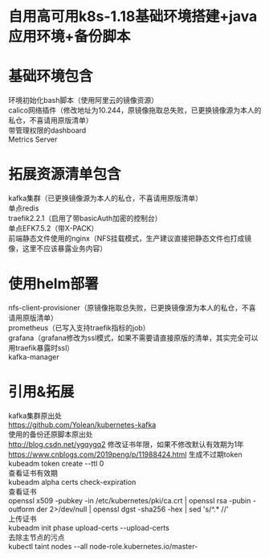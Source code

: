 # 自用高可用k8s-1.18基础环境搭建+java应用环境+备份脚本
# 基础环境包含
环境初始化bash脚本（使用阿里云的镜像资源）\
calico网络插件（修改地址为10.244，原镜像拖取总失败，已更换镜像源为本人的私仓，不喜请用原版清单）\
带管理权限的dashboard \
Metrics Server 
# 拓展资源清单包含
kafka集群（已更换镜像源为本人的私仓，不喜请用原版清单） \
单点redis\
traefik2.2.1（启用了带basicAuth加密的控制台）\
单点EFK7.5.2（带X-PACK）\
前端静态文件使用的nginx（NFS挂载模式，生产建议直接把静态文件也打成镜像，这里不应该暴露业务内容）
# 使用helm部署
nfs-client-provisioner（原镜像拖取总失败，已更换镜像源为本人的私仓，不喜请用原版清单） \
prometheus（已写入支持traefik指标的job）\
grafana（grafana修改为ssl模式，如果不需要请直接原版的清单，其实完全可以用traefik暴露时ssl）\
kafka-manager

# 引用&拓展
kafka集群原出处 \
https://github.com/Yolean/kubernetes-kafka \
使用的备份还原脚本原出处 \
http://blog.csdn.net/ygqygq2
修改证书年限，如果不修改默认有效期为1年 \
https://www.cnblogs.com/2019peng/p/11988424.html
生成不过期token \
kubeadm token create --ttl 0 \
查看证书有效期 \
kubeadm alpha certs check-expiration \
查看证书 \
openssl x509 -pubkey -in /etc/kubernetes/pki/ca.crt | openssl rsa -pubin -outform der 2>/dev/null | openssl dgst -sha256 -hex | sed 's/^.* //' \
上传证书 \
kubeadm init phase upload-certs --upload-certs \
去除主节点的污点 \
kubectl taint nodes --all node-role.kubernetes.io/master-
